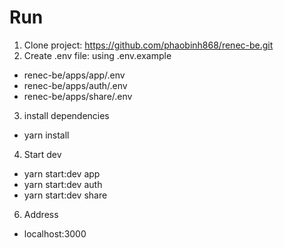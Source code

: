 # Run
1. Clone project: https://github.com/phaobinh868/renec-be.git
2. Create .env file: using .env.example
- renec-be/apps/app/.env
- renec-be/apps/auth/.env
- renec-be/apps/share/.env
3. install dependencies
- yarn install
4. Start dev
- yarn start:dev app
- yarn start:dev auth
- yarn start:dev share
6. Address
- localhost:3000